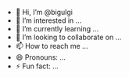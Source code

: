 - 👋 Hi, I’m @bigulgi
- 👀 I’m interested in ...
- 🌱 I’m currently learning ...
- 💞️ I’m looking to collaborate on ...
- 📫 How to reach me ...
- 😄 Pronouns: ...
- ⚡ Fun fact: ...

<!---
bigulgi/bigulgi is a ✨ special ✨ repository because its `README.md` (this file) appears on your GitHub profile.
You can click the Preview link to take a look at your changes.
--->
